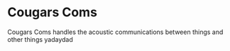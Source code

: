 # Cougars Coms

Cougars Coms handles the acoustic communications between things and other things yadaydad